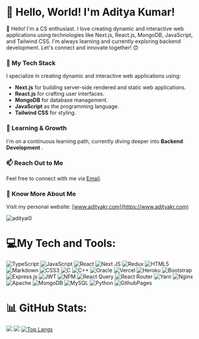 
# 👋 Hello, World! I'm Aditya Kumar!


👋 Hello! I'm a CS enthusiast. I love creating dynamic and interactive web applications using technologies like Next.js, React.js, MongoDB, JavaScript, and Tailwind CSS. I'm always learning and currently exploring backend development. Let's connect and innovate together! 😊

### 🚀 My Tech Stack

I specialize in creating dynamic and interactive web applications using:

- **Next.js** for building server-side rendered and static web applications.
- **React.js** for crafting user interfaces.
- **MongoDB** for database management.
- **JavaScript** as the programming language.
- **Tailwind CSS** for styling.

### 🌱 Learning & Growth

I'm on a continuous learning path, currently diving deeper into **Backend Development** .



### 📫 Reach Out to Me

Feel free to connect with me via [Email](mailto:contact@adityakr.com).

### 🔗 Know More About Me

Visit my personal website: [www.adityakr.com](https://www.adityakr.com)


<p align="left"> <img src="https://komarev.com/ghpvc/?username=adityai0&label=Profile%20views&color=0e75b6&style=flat" alt="adityai0" /> </p>


  

# 💻My Tech and Tools:
![TypeScript](https://img.shields.io/badge/typescript-%23007ACC.svg?style=for-the-badge&logo=typescript&logoColor=white) ![JavaScript](https://img.shields.io/badge/javascript-%23323330.svg?style=for-the-badge&logo=javascript&logoColor=%23F7DF1E) ![React](https://img.shields.io/badge/react-%2320232a.svg?style=for-the-badge&logo=react&logoColor=%2361DAFB) ![Next JS](https://img.shields.io/badge/Next-black?style=for-the-badge&logo=next.js&logoColor=white) ![Redux](https://img.shields.io/badge/redux-%23593d88.svg?style=for-the-badge&logo=redux&logoColor=white) ![HTML5](https://img.shields.io/badge/html5-%23E34F26.svg?style=for-the-badge&logo=html5&logoColor=white) ![Markdown](https://img.shields.io/badge/markdown-%23000000.svg?style=for-the-badge&logo=markdown&logoColor=white) ![CSS3](https://img.shields.io/badge/css3-%231572B6.svg?style=for-the-badge&logo=css3&logoColor=white) ![C](https://img.shields.io/badge/c-%2300599C.svg?style=for-the-badge&logo=c&logoColor=white) ![C++](https://img.shields.io/badge/c++-%2300599C.svg?style=for-the-badge&logo=c%2B%2B&logoColor=white) ![Oracle](https://img.shields.io/badge/Oracle-F80000?style=for-the-badge&logo=oracle&logoColor=white) ![Vercel](https://img.shields.io/badge/vercel-%23000000.svg?style=for-the-badge&logo=vercel&logoColor=white) ![Heroku](https://img.shields.io/badge/heroku-%23430098.svg?style=for-the-badge&logo=heroku&logoColor=white) ![Bootstrap](https://img.shields.io/badge/bootstrap-%238511FA.svg?style=for-the-badge&logo=bootstrap&logoColor=white) ![Express.js](https://img.shields.io/badge/express.js-%23404d59.svg?style=for-the-badge&logo=express&logoColor=%2361DAFB) ![JWT](https://img.shields.io/badge/JWT-black?style=for-the-badge&logo=JSON%20web%20tokens) ![NPM](https://img.shields.io/badge/NPM-%23CB3837.svg?style=for-the-badge&logo=npm&logoColor=white) ![React Query](https://img.shields.io/badge/-React%20Query-FF4154?style=for-the-badge&logo=react%20query&logoColor=white) ![React Router](https://img.shields.io/badge/React_Router-CA4245?style=for-the-badge&logo=react-router&logoColor=white) ![Yarn](https://img.shields.io/badge/yarn-%232C8EBB.svg?style=for-the-badge&logo=yarn&logoColor=white) ![Nginx](https://img.shields.io/badge/nginx-%23009639.svg?style=for-the-badge&logo=nginx&logoColor=white) ![Apache](https://img.shields.io/badge/apache-%23D42029.svg?style=for-the-badge&logo=apache&logoColor=white) ![MongoDB](https://img.shields.io/badge/MongoDB-%234ea94b.svg?style=for-the-badge&logo=mongodb&logoColor=white) ![MySQL](https://img.shields.io/badge/mysql-%2300000f.svg?style=for-the-badge&logo=mysql&logoColor=white) ![Python](https://img.shields.io/badge/python-3670A0?style=for-the-badge&logo=python&logoColor=ffdd54) ![GithubPages](https://img.shields.io/badge/github%20pages-121013?style=for-the-badge&logo=github&logoColor=white)



# 📊 GitHub Stats:
![](https://git-stats-olive.vercel.app//api?username=adityai0&theme=dark&hide_border=true&include_all_commits=true&count_private=true&show_icons=true)
![](https://streak-stats.demolab.com?user=adityai0&theme=dark&hide_border=true)
[![Top Langs](https://git-stats-olive.vercel.app//api/top-langs/?username=adityai0&layout=compact&theme=dark&show_icons=true&hide_border=true)](https://github.com/adityai0)



